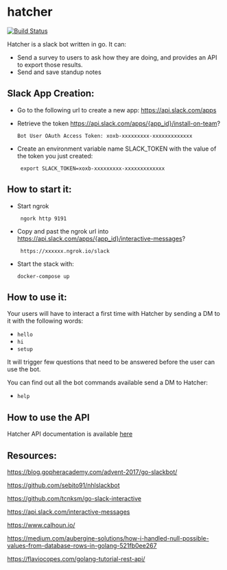 # hatcher	

[![Build Status](https://travis-ci.com/matthieudolci/hatcher.svg?branch=master)](https://travis-ci.com/matthieudolci/hatcher)

Hatcher is a slack bot written in go. It can:

- Send a survey to users to ask how they are doing, and provides an API to export those results.
- Send and save standup notes 

## Slack App Creation:

- Go to the following url to create a new app: https://api.slack.com/apps
- Retrieve the token https://api.slack.com/apps/{app_id}/install-on-team?

    ```Bot User OAuth Access Token: xoxb-xxxxxxxxx-xxxxxxxxxxxxx```

- Create an environment variable name SLACK_TOKEN with the value of the token you just created:

    ``` export SLACK_TOKEN=xoxb-xxxxxxxxx-xxxxxxxxxxxxx```

## How to start it:

- Start ngrok

    ``` ngork http 9191```

- Copy and past the ngrok url into https://api.slack.com/apps/{app_id}/interactive-messages?

    ``` https://xxxxxx.ngrok.io/slack```

- Start the stack with:

    ```docker-compose up```

## How to use it:

Your users will have to interact a first time with Hatcher by sending a DM to it with the following words:
-   `hello`
-   `hi`
-   `setup`

It will trigger few questions that need to be answered before the user can use the bot.

You can find out all the bot commands available send a DM to Hatcher:
- `help`


## How to use the API
Hatcher API documentation is available [here](https://documenter.getpostman.com/view/3454833/RWM9uVgF) 

## Resources:
https://blog.gopheracademy.com/advent-2017/go-slackbot/

https://github.com/sebito91/nhlslackbot

https://github.com/tcnksm/go-slack-interactive

https://api.slack.com/interactive-messages

https://www.calhoun.io/

https://medium.com/aubergine-solutions/how-i-handled-null-possible-values-from-database-rows-in-golang-521fb0ee267

https://flaviocopes.com/golang-tutorial-rest-api/
